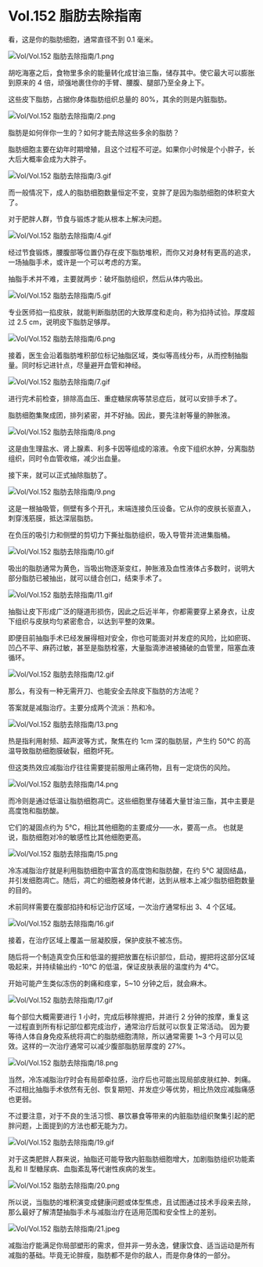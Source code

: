 # Vol.152 脂肪去除指南

看，这是你的脂肪细胞，通常直径不到 0.1 毫米。

![Vol/Vol.152 脂肪去除指南/1.png](https://cdn.jsdelivr.net/gh/ipaperclip-icu/static/image/文字稿/Vol/Vol.152%20脂肪去除指南/1.png)

胡吃海塞之后，食物里多余的能量转化成甘油三酯，储存其中。使它最大可以膨胀到原来的 4 倍，顽强地裹住你的手臂、腰腹、腿部乃至全身上下。

这些皮下脂肪，占据你身体脂肪组织总量的 80%，其余的则是内脏脂肪。

![Vol/Vol.152 脂肪去除指南/2.png](https://cdn.jsdelivr.net/gh/ipaperclip-icu/static/image/文字稿/Vol/Vol.152%20脂肪去除指南/2.png)

脂肪是如何伴你一生的？如何才能去除这些多余的脂肪？

脂肪细胞主要在幼年时期增殖，且这个过程不可逆。如果你小时候是个小胖子，长大后大概率会成为大胖子。

![Vol/Vol.152 脂肪去除指南/3.gif](https://cdn.jsdelivr.net/gh/ipaperclip-icu/static/image/文字稿/Vol/Vol.152%20脂肪去除指南/3.gif)

而一般情况下，成人的脂肪细胞数量恒定不变，变胖了是因为脂肪细胞的体积变大了。

对于肥胖人群，节食与锻炼才能从根本上解决问题。

![Vol/Vol.152 脂肪去除指南/4.gif](https://cdn.jsdelivr.net/gh/ipaperclip-icu/static/image/文字稿/Vol/Vol.152%20脂肪去除指南/4.gif)

经过节食锻炼，腰腹部等位置仍存在皮下脂肪堆积，而你又对身材有更高的追求，一场抽脂手术，或许是一个可以考虑的方案。

抽脂手术并不难，主要就两步：破坏脂肪组织，然后从体内吸出。

![Vol/Vol.152 脂肪去除指南/5.gif](https://cdn.jsdelivr.net/gh/ipaperclip-icu/static/image/文字稿/Vol/Vol.152%20脂肪去除指南/5.gif)

专业医师掐一掐皮肤，就能判断脂肪团的大致厚度和走向，称为掐持试验。厚度超过 2.5 cm，说明皮下脂肪足够厚。

![Vol/Vol.152 脂肪去除指南/6.png](https://cdn.jsdelivr.net/gh/ipaperclip-icu/static/image/文字稿/Vol/Vol.152%20脂肪去除指南/6.png)

接着，医生会沿着脂肪堆积部位标记抽脂区域，类似等高线分布，从而控制抽脂量。同时标记进针点，尽量避开血管和神经。

![Vol/Vol.152 脂肪去除指南/7.gif](https://cdn.jsdelivr.net/gh/ipaperclip-icu/static/image/文字稿/Vol/Vol.152%20脂肪去除指南/7.gif)

进行完术前检查，排除高血压、重症糖尿病等禁忌症后，就可以安排手术了。

脂肪细胞集聚成团，排列紧密，并不好抽。因此，要先注射等量的肿胀液。

![Vol/Vol.152 脂肪去除指南/8.png](https://cdn.jsdelivr.net/gh/ipaperclip-icu/static/image/文字稿/Vol/Vol.152%20脂肪去除指南/8.png)

这是由生理盐水、肾上腺素、利多卡因等组成的溶液。令皮下组织水肿，分离脂肪组织，同时令血管收缩，减少出血量。

接下来，就可以正式抽除脂肪了。

![Vol/Vol.152 脂肪去除指南/9.png](https://cdn.jsdelivr.net/gh/ipaperclip-icu/static/image/文字稿/Vol/Vol.152%20脂肪去除指南/9.png)

这是一根抽吸管，侧壁有多个开孔，末端连接负压设备。它从你的皮肤长驱直入，刺穿浅筋膜，抵达深层脂肪。

在负压的吸引力和侧壁的剪切力下撕扯脂肪组织，吸入导管并流进集脂桶。

![Vol/Vol.152 脂肪去除指南/10.gif](https://cdn.jsdelivr.net/gh/ipaperclip-icu/static/image/文字稿/Vol/Vol.152%20脂肪去除指南/10.gif)

吸出的脂肪通常为黄色，当吸出物逐渐变红，肿胀液及血性液体占多数时，说明大部分脂肪已被抽出，就可以缝合创口，结束手术了。

![Vol/Vol.152 脂肪去除指南/11.gif](https://cdn.jsdelivr.net/gh/ipaperclip-icu/static/image/文字稿/Vol/Vol.152%20脂肪去除指南/11.gif)

抽脂让皮下形成广泛的隧道形损伤，因此之后近半年，你都需要穿上紧身衣，让皮下组织与皮肤均匀紧密愈合，以达到平整的效果。

即便目前抽脂手术已经发展得相对安全，你也可能面对并发症的风险，比如瘀斑、凹凸不平、麻药过敏，甚至是脂肪栓塞，大量脂滴渗进被捅破的血管里，阻塞血液循环。

![Vol/Vol.152 脂肪去除指南/12.gif](https://cdn.jsdelivr.net/gh/ipaperclip-icu/static/image/文字稿/Vol/Vol.152%20脂肪去除指南/12.gif)

那么，有没有一种无需开刀、也能安全去除皮下脂肪的方法呢？

答案就是减脂治疗。主要分成两个流派：热和冷。

![Vol/Vol.152 脂肪去除指南/13.png](https://cdn.jsdelivr.net/gh/ipaperclip-icu/static/image/文字稿/Vol/Vol.152%20脂肪去除指南/13.png)

热是指利用射频、超声波等方式，聚焦在约 1cm 深的脂肪层，产生约 50℃ 的高温导致脂肪细胞膜破裂，细胞坏死。

但这类热效应减脂治疗往往需要提前服用止痛药物，且有一定烧伤的风险。

![Vol/Vol.152 脂肪去除指南/14.png](https://cdn.jsdelivr.net/gh/ipaperclip-icu/static/image/文字稿/Vol/Vol.152%20脂肪去除指南/14.png)

而冷则是通过低温让脂肪细胞凋亡。这些细胞里存储着大量甘油三酯，其中主要是高度饱和脂肪酸。

它们的凝固点约为 5℃，相比其他细胞的主要成分——水，要高一点。 也就是说，脂肪细胞对冷的敏感性比其他细胞更高。

![Vol/Vol.152 脂肪去除指南/15.png](https://cdn.jsdelivr.net/gh/ipaperclip-icu/static/image/文字稿/Vol/Vol.152%20脂肪去除指南/15.png)

冷冻减脂治疗就是利用脂肪细胞中富含的高度饱和脂肪酸，在约 5℃ 凝固结晶，并引发细胞凋亡。随后，凋亡的细胞被身体代谢，达到从根本上减少脂肪细胞数量的目的。

术前同样需要在腹部掐持和标记治疗区域，一次治疗通常标出 3、4 个区域。

![Vol/Vol.152 脂肪去除指南/16.gif](https://cdn.jsdelivr.net/gh/ipaperclip-icu/static/image/文字稿/Vol/Vol.152%20脂肪去除指南/16.gif)

接着，在治疗区域上覆盖一层凝胶膜，保护皮肤不被冻伤。

随后将一个制造真空负压和低温的握把放置在标识部位，启动，握把将这部分区域吸起来，并持续输出约 -10℃ 的低温，保证皮肤表层的温度约为 4℃。

开始可能产生类似冻伤的刺痛和痉挛，5\~10 分钟之后，就会麻木。

![Vol/Vol.152 脂肪去除指南/17.gif](https://cdn.jsdelivr.net/gh/ipaperclip-icu/static/image/文字稿/Vol/Vol.152%20脂肪去除指南/17.gif)

每个部位大概需要进行 1 小时，完成后移除握把，并进行 2 分钟的按摩，重复这一过程直到所有标记部位都完成治疗，通常治疗后就可以恢复正常活动。
因为要等待人体自身免疫系统将凋亡的脂肪细胞清除，所以通常需要 1\~3 个月可以见效。这样的一次治疗通常可以减少腹部脂肪层厚度的 27%。

![Vol/Vol.152 脂肪去除指南/18.png](https://cdn.jsdelivr.net/gh/ipaperclip-icu/static/image/文字稿/Vol/Vol.152%20脂肪去除指南/18.png)

当然，冷冻减脂治疗时会有局部牵拉感，治疗后也可能出现局部皮肤红肿、刺痛。不过相比抽脂手术依然有无创、恢复期短、并发症少等优势，相比热效应减脂痛感也更弱。

不过要注意，对于不良的生活习惯、暴饮暴食等带来的内脏脂肪组织聚集引起的肥胖问题，上面提到的方法也都无能为力。

![Vol/Vol.152 脂肪去除指南/19.gif](https://cdn.jsdelivr.net/gh/ipaperclip-icu/static/image/文字稿/Vol/Vol.152%20脂肪去除指南/19.gif)

对于这类肥胖人群来说，抽脂还可能导致内脏脂肪细胞增大，加剧脂肪组织功能紊乱和 II 型糖尿病、血脂紊乱等代谢性疾病的发生。

![Vol/Vol.152 脂肪去除指南/20.png](https://cdn.jsdelivr.net/gh/ipaperclip-icu/static/image/文字稿/Vol/Vol.152%20脂肪去除指南/20.png)

所以说，当脂肪的堆积演变成健康问题或体型焦虑，且试图通过技术手段来去除，那么最好了解清楚抽脂手术与减脂治疗在适用范围和安全性上的差别。

![Vol/Vol.152 脂肪去除指南/21.jpeg](https://cdn.jsdelivr.net/gh/ipaperclip-icu/static/image/文字稿/Vol/Vol.152%20脂肪去除指南/21.jpeg)

减脂治疗能满足你局部塑形的需求，但并非一劳永逸，健康饮食、适当运动是所有减脂的基础。毕竟无论胖瘦，脂肪都不是你的敌人，而是你身体的一部分。

